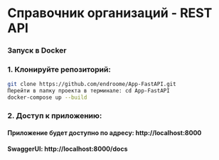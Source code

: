 # Справочник организаций - REST API
### Запуск в Docker

### 1. Клонируйте репозиторий:
   ```bash
   git clone https://github.com/endroome/App-FastAPI.git
   Перейти в папку проекта в терминале: cd App-FastAPI
   docker-compose up --build
   ```
### 2. Доступ к приложению:
   #### Приложение будет доступно по адресу: http://localhost:8000
   #### SwaggerUI: http://localhost:8000/docs